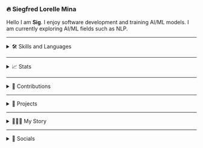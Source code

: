 <div align="right">

<!-- [![committers.top badge](https://user-badge.committers.top/philippines/SiegfredLorelle.svg)](https://user-badge.committers.top/philippines/SiegfredLorelle) -->

</div> 

### 🔥 Siegfred Lorelle Mina 
Hello I am **Sig**. I enjoy software development and training AI/ML models. I am currently exploring AI/ML fields such as NLP.

---

<details>
  <summary>🛠️ Skills and Languages</summary>
  <br />
  <div align="center">
    <!-- Languages -->
    <img src="https://skillicons.dev/icons?i=python,js,cs,php,c,r" />
    <br />
    <!-- DevOps -->
    <img src="https://skillicons.dev/icons?i=git,linux,bash,docker" />
    <br />
    <!-- Web Development -->
    <img src="https://skillicons.dev/icons?i=html,css,bootstrap,react,flask,laravel,wordpress,supabase" />
    <img alt="SQLAlechemy Logo" height="40px" width="40px" style="padding: 5px" src="./icons/skills-and-languages/sql-alchemy.png" />
    <br />
    <!-- Databases -->
    <img src="https://skillicons.dev/icons?i=sqlite,mysql,postgresql" />
    <br />
    <!-- Data and Machine Learning -->
    <img src="https://skillicons.dev/icons?i=tensorflow,sklearn" />
    <img alt="Matplotlib Logo" height="40px" width="40px" style="padding: 5px" src="https://cdn.jsdelivr.net/gh/devicons/devicon@latest/icons/matplotlib/matplotlib-original.svg" />
    <img alt="Keras Logo" height="40px" width="40px" style="padding: 5px" src="https://cdn.jsdelivr.net/gh/devicons/devicon@latest/icons/keras/keras-original.svg" />
    <img alt="Jupyter Logo" height="40px" width="40px" style="padding: 5px" src="https://cdn.jsdelivr.net/gh/devicons/devicon@latest/icons/jupyter/jupyter-original.svg" />
    <img alt="Pandas Logo" height="40px" width="40px" style="padding: 5px" src="./icons/skills-and-languages/pandas.jpg" />
    <img alt="Numpy Logo" height="40px" width="40px" style="padding: 5px" src="https://cdn.jsdelivr.net/gh/devicons/devicon@latest/icons/numpy/numpy-original.svg" />
    <br />
    <!-- Others -->
    <img src="https://skillicons.dev/icons?i=threejs,unity,markdown" />
    <img alt="Apache Cordova Logo" height="40px" width="40px" style="padding: 5px" src="./icons/skills-and-languages/apache-cordova.svg" />
    <br />
  </div>
</details>

---

<details>
  <summary>📈 Stats</summary>
  <br />
  <div align="center">
    <!-- GitHub Streak Stats -->
     <a href="https://github-readme-streak-stats-git-main-siegfredlorelle.vercel.app/?user=SiegfredLorelle&theme=one-dark-pro">
    <img height="175" alt="GitHub Streak Stats Card" src="https://github-readme-streak-stats-git-main-siegfredlorelle.vercel.app/?user=SiegfredLorelle&theme=one-dark-pro"></a>
    <!-- GitHub Contribution Stats -->
    <a href="https://github-readme-stats-git-main-siegfredlorelle.vercel.app/api?username=SiegfredLorelle&show=prs_merged,prs_merged_percentage&theme=one_dark_pro&rank_icon=github&include_all_commits=true&exclude_repo=github-readme-streak-stats,github-readme-stats-copy">
    <img height="175" alt="GitHub Stats Card" src="https://github-readme-stats-git-main-siegfredlorelle.vercel.app/api?username=SiegfredLorelle&show=prs_merged,prs_merged_percentage&theme=one_dark_pro&rank_icon=github&include_all_commits=true&exclude_repo=github-readme-streak-stats,github-readme-stats-copy"></a>
    <br />
    <!-- WakaTime Stats -->
    <a href="https://github-readme-stats.vercel.app/api/wakatime?username=SiegfredLorelle&layout=compact&theme=one_dark_pro">
    <img width="400" alt="WakaTime Stats Card" src="https://github-readme-stats.vercel.app/api/wakatime?username=SiegfredLorelle&layout=compact&theme=one_dark_pro"></a>
    <br />
    <!-- GitHub Languages -->
    <a href="https://github-readme-stats-git-main-siegfredlorelle.vercel.app/api/top-langs/?username=SiegfredLorelle&layout=donut-vertical&langs_count=20&theme=one_dark_pro&exclude_repo=github-readme-streak-stats,github-readme-stats-copy,laravel-wordpress-prac,portfolio-wp">
    <img width="250" alt="GitHub Most Used Languages Card" src="https://github-readme-stats-git-main-siegfredlorelle.vercel.app/api/top-langs/?username=SiegfredLorelle&layout=donut-vertical&langs_count=20&theme=one_dark_pro&exclude_repo=github-readme-streak-stats,github-readme-stats-copy,laravel-wordpress-prac,portfolio-wp"></a>
  </div>
</details>

---

<details>
  <summary>🐍 Contributions</summary>
  <a href="https://raw.githubusercontent.com/SiegfredLorelle/SiegfredLorelle/output/github-contribution-grid-snake.svg"><picture>
  <source media="(prefers-color-scheme: dark)" srcset="https://raw.githubusercontent.com/SiegfredLorelle/SiegfredLorelle/output/github-contribution-grid-snake-dark.svg">
  <source media="(prefers-color-scheme: light)" srcset="https://raw.githubusercontent.com/SiegfredLorelle/SiegfredLorelle/output/github-contribution-grid-snake.svg">
  <img alt="GitHub Contribution Grid Snake Animation" src="https://raw.githubusercontent.com/SiegfredLorelle/SiegfredLorelle/output/github-contribution-grid-snake.svg">
  </picture></a>
</details>

---

<details>
  <summary>📂 Projects</summary>
  <br />
  <div align="center">
    <!-- Banana Classification App -->
    <a href="https://github.com/LopezJER/banana-disease-classification-app"><picture>
    <source media="(prefers-color-scheme: dark)" srcset="https://github-readme-stats.vercel.app/api/pin/?username=LopezJER&repo=banana-disease-classification-app&description_lines_count=2&theme=one_dark_pro">
    <source media="(prefers-color-scheme: light)" srcset="https://github-readme-stats.vercel.app/api/pin/?username=LopezJER&repo=banana-disease-classification-app&description_lines_count=2&theme=swift">
    <img alt="github contribution grid snake animation" src="https://github-readme-stats.vercel.app/api/pin/?username=LopezJER&repo=banana-disease-classification-app&description_lines_count=2&theme=one_dark_pro">
    </picture></a>
    <!-- Luksong Baka Game -->
    <a href="https://github.com/SiegfredLorelle/cpe40032-Luksong-Baka-2"><picture>
    <source media="(prefers-color-scheme: dark)" srcset="https://github-readme-stats.vercel.app/api/pin/?username=SiegfredLorelle&repo=cpe40032-Luksong-Baka-2&description_lines_count=2&theme=one_dark_pro">
    <source media="(prefers-color-scheme: light)" srcset="https://github-readme-stats.vercel.app/api/pin/?username=SiegfredLorelle&repo=cpe40032-Luksong-Baka-2&description_lines_count=2&theme=swift">
    <img alt="github contribution grid snake animation" src="https://github-readme-stats.vercel.app/api/pin/?username=SiegfredLorelle&repo=cpe40032-Luksong-Baka-2&description_lines_count=2&theme=one_dark_pro">
    </picture></a>
    <!-- Compiled 50 -->
    <a href="https://github.com/SiegfredLorelle/compiled-50"><picture>
    <source media="(prefers-color-scheme: dark)" srcset="https://github-readme-stats.vercel.app/api/pin/?username=SiegfredLorelle&repo=compiled-50&description_lines_count=2&theme=one_dark_pro">
    <source media="(prefers-color-scheme: light)" srcset="https://github-readme-stats.vercel.app/api/pin/?username=SiegfredLorelle&repo=compiled-50&description_lines_count=2&theme=swift">
    <img alt="github contribution grid snake animation" src="https://github-readme-stats.vercel.app/api/pin/?username=SiegfredLorelle&repo=compiled-50&description_lines_count=2&theme=one_dark_pro">
    </picture></a>
    <!-- Rubiks Solver -->
    <a href="https://github.com/SiegfredLorelle/rubiks-solver"><picture>
    <source media="(prefers-color-scheme: dark)" srcset="https://github-readme-stats.vercel.app/api/pin/?username=SiegfredLorelle&repo=rubiks-solver&description_lines_count=2&theme=one_dark_pro">
    <source media="(prefers-color-scheme: light)" srcset="https://github-readme-stats.vercel.app/api/pin/?username=SiegfredLorelle&repo=rubiks-solver&description_lines_count=2&theme=swift">
    <img alt="github contribution grid snake animation" src="https://github-readme-stats.vercel.app/api/pin/?username=SiegfredLorelle&repo=rubiks-solver&description_lines_count=2&theme=one_dark_pro">
    </picture></a>
    <!-- Accreditation Website -->
    <a href="https://github.com/stephnic813/accre-website"><picture>
    <source media="(prefers-color-scheme: dark)" srcset="https://github-readme-stats.vercel.app/api/pin/?username=stephnic813&repo=accre-website&description_lines_count=2&theme=one_dark_pro">
    <source media="(prefers-color-scheme: light)" srcset="https://github-readme-stats.vercel.app/api/pin/?username=stephnic813&repo=accre-website&description_lines_count=2&theme=swift">
    <img alt="github contribution grid snake animation" src="https://github-readme-stats.vercel.app/api/pin/?username=stephnic813&repo=accre-website&description_lines_count=2&theme=one_dark_pro">
    </picture></a>
    <!-- Library Management App -->
    <a href="https://github.com/SiegfredLorelle/library-management-app"><picture>
    <source media="(prefers-color-scheme: dark)" srcset="https://github-readme-stats.vercel.app/api/pin/?username=SiegfredLorelle&repo=library-management-app&description_lines_count=2&theme=one_dark_pro">
    <source media="(prefers-color-scheme: light)" srcset="https://github-readme-stats.vercel.app/api/pin/?username=SiegfredLorelle&repo=library-management-app&description_lines_count=2&theme=swift">
    <img alt="github contribution grid snake animation" src="https://github-readme-stats.vercel.app/api/pin/?username=SiegfredLorelle&repo=library-management-app&description_lines_count=2&theme=one_dark_pro">
    </picture></a>
    <!-- Personal Website -->
    <a href="https://github.com/SiegfredLorelle/personal-website"><picture>
    <source media="(prefers-color-scheme: dark)" srcset="https://github-readme-stats.vercel.app/api/pin/?username=SiegfredLorelle&repo=personal-website&description_lines_count=2&theme=one_dark_pro">
    <source media="(prefers-color-scheme: light)" srcset="https://github-readme-stats.vercel.app/api/pin/?username=SiegfredLorelle&repo=personal-website&description_lines_count=2&theme=swift">
    <img alt="github contribution grid snake animation" src="https://github-readme-stats.vercel.app/api/pin/?username=SiegfredLorelle&repo=personal-website&description_lines_count=2&theme=one_dark_pro">
    </picture></a>
    <!-- PUP Hymn Karaoke -->
    <a href="https://github.com/SiegfredLorelle/pup-hymn-karaoke"><picture>
    <source media="(prefers-color-scheme: dark)" srcset="https://github-readme-stats.vercel.app/api/pin/?username=SiegfredLorelle&repo=pup-hymn-karaoke&description_lines_count=2&theme=one_dark_pro">
    <source media="(prefers-color-scheme: light)" srcset="https://github-readme-stats.vercel.app/api/pin/?username=SiegfredLorelle&repo=pup-hymn-karaoke&description_lines_count=2&theme=swift">
    <img alt="github contribution grid snake animation" src="https://github-readme-stats.vercel.app/api/pin/?username=SiegfredLorelle&repo=pup-hymn-karaoke&description_lines_count=2&theme=one_dark_pro">
    </picture></a>
    <!-- Transcript Generation System -->
    <a href="https://github.com/edgarpesguerrajr/transcript-generation-system"><picture>
    <source media="(prefers-color-scheme: dark)" srcset="https://github-readme-stats.vercel.app/api/pin/?username=edgarpesguerrajr&repo=transcript-generation-system&description_lines_count=2&theme=one_dark_pro">
    <source media="(prefers-color-scheme: light)" srcset="https://github-readme-stats.vercel.app/api/pin/?username=edgarpesguerrajr&repo=transcript-generation-system&description_lines_count=2&theme=swift">
    <img alt="github contribution grid snake animation" src="https://github-readme-stats.vercel.app/api/pin/?username=edgarpesguerrajr&repo=transcript-generation-system&description_lines_count=2&theme=one_dark_pro">
    </picture></a>
    <!-- Contact Tracing App -->
    <a href="https://github.com/SiegfredLorelle/contact-tracing-app"><picture>
    <source media="(prefers-color-scheme: dark)" srcset="https://github-readme-stats.vercel.app/api/pin/?username=SiegfredLorelle&repo=contact-tracing-app&description_lines_count=2&theme=one_dark_pro">
    <source media="(prefers-color-scheme: light)" srcset="https://github-readme-stats.vercel.app/api/pin/?username=SiegfredLorelle&repo=contact-tracing-app&description_lines_count=2&theme=swift">
    <img alt="github contribution grid snake animation" src="https://github-readme-stats.vercel.app/api/pin/?username=SiegfredLorelle&repo=contact-tracing-app&description_lines_count=2&theme=one_dark_pro">
    </picture></a>
    <!-- Address Book -->
    <a href="https://github.com/SiegfredLorelle/address-book"><picture>
    <source media="(prefers-color-scheme: dark)" srcset="https://github-readme-stats.vercel.app/api/pin/?username=SiegfredLorelle&repo=address-book&description_lines_count=2&theme=one_dark_pro">
    <source media="(prefers-color-scheme: light)" srcset="https://github-readme-stats.vercel.app/api/pin/?username=SiegfredLorelle&repo=address-book&description_lines_count=2&theme=swift">
    <img alt="github contribution grid snake animation" src="https://github-readme-stats.vercel.app/api/pin/?username=SiegfredLorelle&repo=address-book&description_lines_count=2&theme=one_dark_pro">
    </picture></a>
    <!-- Candy Machine GUI App -->
    <a href="https://github.com/SiegfredLorelle/candy-machine-gui-ver"><picture>
    <source media="(prefers-color-scheme: dark)" srcset="https://github-readme-stats.vercel.app/api/pin/?username=SiegfredLorelle&repo=candy-machine-gui-ver&description_lines_count=2&theme=one_dark_pro">
    <source media="(prefers-color-scheme: light)" srcset="https://github-readme-stats.vercel.app/api/pin/?username=SiegfredLorelle&repo=candy-machine-gui-ver&description_lines_count=2&theme=swift">
    <img alt="github contribution grid snake animation" src="https://github-readme-stats.vercel.app/api/pin/?username=SiegfredLorelle&repo=candy-machine-gui-ver&description_lines_count=2&theme=one_dark_pro">
    </picture></a>
  </div>
</details>

---

<details>
  <summary>👨🏻‍💻 My Story</summary>

Hello, I am **Siegfred Lorelle C. Mina**, people usually call me **Sig**. I am a 3rd-year computer engineering student at Polytechnic University of the Philippines - Sta. Mesa.

I was introduced to programming before college, although I started to truly appreciate it in my freshmen years.

I enjoy programming, and now it has become a hobby. In my spare time, I try to work on personal projects, take online courses, or solve LeetCode questions.

I love the challenge, the sense of accomplishment when solving a complicated problem, the broadness of the field, and the never-ending ways to solve and optimize solutions. There is so much to learn in programming.

This passion brought me to school organizations that share the same hobbies such as **Google Developer Student Club - PUP**. It allowed me and other members of the organization to explore different fields, hone our skills, collaborate with peers, and overall gain experiences.
</details>

---

<details>
  <summary>🔗 Socials</summary>
  <div align="center">
    <a href="https://github.com/SiegfredLorelle"><img alt="GitHub Logo" height="40px" width="40px" src="./icons/socials/github.svg" /></a>
    <a href="https://www.facebook.com/profile.php?id=1718881634"><img height="40px" width="40px" src="./icons/socials/facebook.svg" /></a>
    <a href="mailto:siegfredlorelle09@gmail.com"><img alt="E-mail Logo" height="40px" width="40px" src="./icons//socials/mail.svg" /></a>
    <a href="https://www.linkedin.com/in/siegfred-lorelle-mina"><img alt="LinkedIn Logo" height="40px" width="40px" src="./icons/socials/linkedin-in.svg" /></a>
    <a href="https://siegfredlorelle.github.io/personal-website"><img alt="Personal Website Logo" `height="40px" width="40px" src="./icons/socials/globe.svg" /></a>
    <br />
  </div>
</details>
